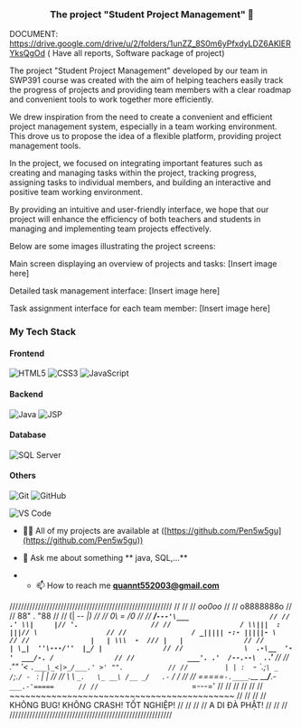 <h3 align="center">The project "Student Project Management" 🌱 </h3>

DOCUMENT: https://drive.google.com/drive/u/2/folders/1unZZ_8S0m6yPfxdyLDZ6AKlERYksQgOd ( Have all reports, Software package of project)

The project "Student Project Management" developed by our team in SWP391 course was created with the aim of helping teachers easily track the progress of projects and providing team members with a clear roadmap and convenient tools to work together more efficiently.

We drew inspiration from the need to create a convenient and efficient project management system, especially in a team working environment. This drove us to propose the idea of a flexible platform, providing project management tools.

In the project, we focused on integrating important features such as creating and managing tasks within the project, tracking progress, assigning tasks to individual members, and building an interactive and positive team working environment.

By providing an intuitive and user-friendly interface, we hope that our project will enhance the efficiency of both teachers and students in managing and implementing team projects effectively.

Below are some images illustrating the project screens:

Main screen displaying an overview of projects and tasks:
[Insert image here]

Detailed task management interface:
[Insert image here]

Task assignment interface for each team member:
[Insert image here]

### My Tech Stack

#### Frontend
![HTML5](https://img.shields.io/badge/-HTML5-%23E44D27?style=flat-square&logo=html5&logoColor=ffffff)
![CSS3](https://img.shields.io/badge/-CSS3-%231572B6?style=flat-square&logo=css3)
![JavaScript](https://img.shields.io/badge/-JavaScript-%23F7DF1C?style=flat-square&logo=javascript&logoColor=000000&labelColor=%23F7DF1C&color=%23FFCE5A)

#### Backend
![Java](https://img.shields.io/badge/-Java-%23E44D27?style=flat-square&logo=orange&logoColor=ffffff)
![JSP](https://img.shields.io/badge/-JSP-%23E44D27?style=flat-square&logo=orange&logoColor=ffffff)



#### Database
![SQL Server](http://img.shields.io/badge/-MS%20SQL%20Server-CC2927?style=flat-square&logo=microsoft-sql-server&logoColor=ffffff)

#### Others
![Git](https://img.shields.io/badge/-Git-%23F05032?style=flat-square&logo=git&logoColor=%23ffffff)
![GitHub](https://img.shields.io/badge/-GitHub-181717?style=flat-square&logo=github)

![VS Code](http://img.shields.io/badge/-VS%20Code-007ACC?style=flat-square&logo=visual-studio-code&logoColor=ffffff)

- 👨‍💻 All of my projects are available at ([https://github.com/Pen5w5gu](https://github.com/Pen5w5gu))
- 💬 Ask me about something ** java, SQL,...**

- - 📫 How to reach me **quannt552003@gmail.com**

/////////////////////////////////////////////////////////
//                                                     //
//                       _oo0oo_                       //
//                      o8888888o                      //
//                      88" . "88                      //
//                      (| -_- |)                      //
//                      0\  =  /0                      //
//                    ___/`---'\___                    //
//                  .' \\|     |// '.                  //
//                 / \\|||  :  |||// \                 //
//                / _||||| -:- |||||- \                //
//               |   | \\\  -  /// |   |               //
//               | \_|  ''\---/''  |_/ |               //
//               \  .-\__  '-'  ___/-. /               //
//             ___'. .'  /--.--\  `. .'___             //
//          ."" '<  `.___\_<|>_/___.' >' "".           //
//         | | :  `- \`.;`\ _ /`;.`/ - ` : | |         //
//         \  \ `_.   \_ __\ /__ _/   .-` /  /         //
//     =====`-.____`.___ \_____/___.-`___.-'=====      //
//                       `=---='                       //
//                                                     //
//                                                     //
//     ~~~~~~~~~~~~~~~~~~~~~~~~~~~~~~~~~~~~~~~~~~~     //
//                                                     //
//  KHÔNG BUG!        KHÔNG CRASH!        TỐT NGHIỆP!  //
//                                                     //
//                    A DI ĐÀ PHẬT!                    //
//                                                     //
/////////////////////////////////////////////////////////
